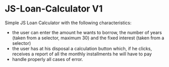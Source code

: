 # JS-Loan-Calculator V1
Simple JS Loan Calculator with the following characteristics:

- the user can enter the amount he wants to borrow, the number of years (taken from a selector, maximum 30) and the fixed interest (taken from a selector)
- the user has at his disposal a calculation button which, if he clicks, receives a report of all the monthly installments he will have to pay
- handle properly all cases of error.
